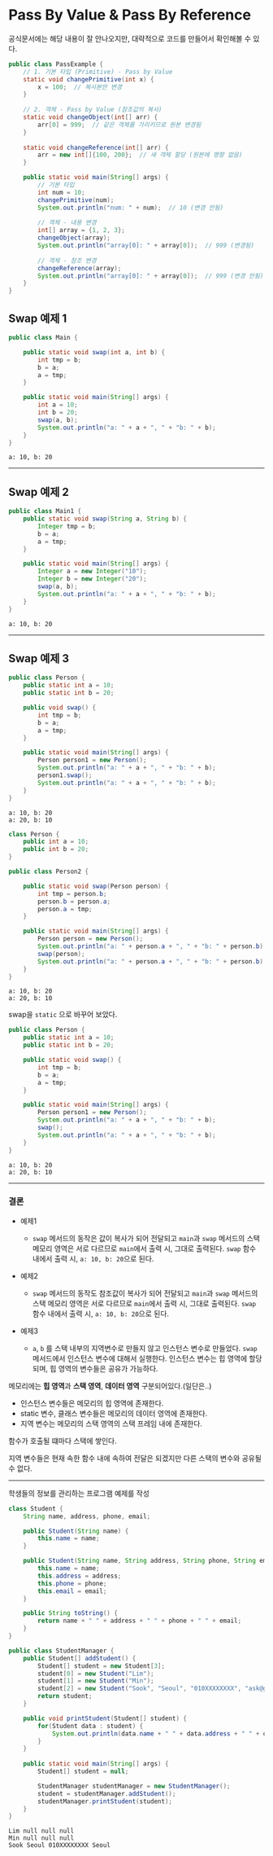 # Pass By Value & Pass By Reference

공식문서에는 해당 내용이 잘 안나오지만, 대략적으로 코드를 만들어서 확인해볼 수 있다.

```java
public class PassExample {
    // 1. 기본 타입 (Primitive) - Pass by Value
    static void changePrimitive(int x) {
        x = 100;  // 복사본만 변경
    }
    
    // 2. 객체 - Pass by Value (참조값의 복사)
    static void changeObject(int[] arr) {
        arr[0] = 999;  // 같은 객체를 가리키므로 원본 변경됨
    }
    
    static void changeReference(int[] arr) {
        arr = new int[]{100, 200};  // 새 객체 할당 (원본에 영향 없음)
    }

    public static void main(String[] args) {
        // 기본 타입
        int num = 10;
        changePrimitive(num);
        System.out.println("num: " + num);  // 10 (변경 안됨)
        
        // 객체 - 내용 변경
        int[] array = {1, 2, 3};
        changeObject(array);
        System.out.println("array[0]: " + array[0]);  // 999 (변경됨)
        
        // 객체 - 참조 변경
        changeReference(array);
        System.out.println("array[0]: " + array[0]);  // 999 (변경 안됨)
    }
}
```

## Swap 예제 1
```java
public class Main {

    public static void swap(int a, int b) {
        int tmp = b;
        b = a;
        a = tmp;
    }

    public static void main(String[] args) {
        int a = 10;
        int b = 20;
        swap(a, b);
        System.out.println("a: " + a + ", " + "b: " + b);
    }
}
```
```
a: 10, b: 20
```
-----

## Swap 예제 2
```java
public class Main1 {
    public static void swap(String a, String b) {
        Integer tmp = b;
        b = a;
        a = tmp;
    }

    public static void main(String[] args) {
        Integer a = new Integer("10");
        Integer b = new Integer("20");
        swap(a, b);
        System.out.println("a: " + a + ", " + "b: " + b);
    }
}
```
```
a: 10, b: 20
```

-----

## Swap 예제 3
```java
public class Person {
    public static int a = 10;
    public static int b = 20;

    public void swap() {
        int tmp = b;
        b = a;
        a = tmp;
    }

    public static void main(String[] args) {
        Person person1 = new Person();
        System.out.println("a: " + a + ", " + "b: " + b);
        person1.swap();
        System.out.println("a: " + a + ", " + "b: " + b);
    }
}
```
```
a: 10, b: 20
a: 20, b: 10
```

```java
class Person {
    public int a = 10;
    public int b = 20;
}

public class Person2 {

    public static void swap(Person person) {
        int tmp = person.b;
        person.b = person.a;
        person.a = tmp;
    }

    public static void main(String[] args) {
        Person person = new Person();
        System.out.println("a: " + person.a + ", " + "b: " + person.b);
        swap(person);
        System.out.println("a: " + person.a + ", " + "b: " + person.b);
    }
}

```
```
a: 10, b: 20
a: 20, b: 10
```

swap을 `static` 으로 바꾸어 보았다.

```java
public class Person {
    public static int a = 10;
    public static int b = 20;

    public static void swap() {
        int tmp = b;
        b = a;
        a = tmp;
    }

    public static void main(String[] args) {
        Person person1 = new Person();
        System.out.println("a: " + a + ", " + "b: " + b);
        swap();
        System.out.println("a: " + a + ", " + "b: " + b);
    }
}
```
```
a: 10, b: 20
a: 20, b: 10
```
-----

### 결론

- 예제1
  - `swap` 메서드의 동작은 값이 복사가 되어 전달되고 `main`과 `swap` 메서드의 스택 메모리 영역은 서로 다르므로 `main`에서 출력 시, 그대로 출력된다. `swap` 함수 내에서 출력 시, `a: 10, b: 20`으로 된다.

- 예제2
  - `swap` 메서드의 동작도 참조값이 복사가 되어 전달되고 `main`과 `swap` 메서드의 스택 메모리 영역은 서로 다르므로 `main`에서 출력 시, 그대로 출력된다. `swap` 함수 내에서 출력 시, `a: 10, b: 20`으로 된다.

- 예제3
  - `a`, `b` 를 스택 내부의 지역변수로 만들지 않고 인스턴스 변수로 만들었다. `swap` 메서드에서 인스턴스 변수에 대해서 실행한다. 인스턴스 변수는 힙 영역에 할당되며, 힙 영역의 변수들은 공유가 가능하다.

메모리에는 **힙 영역**과 **스택 영역**, **데이터 영역** 구분되어있다.(일단은..)

- 인스턴스 변수들은 메모리의 힙 영역에 존재한다.
- static 변수, 클래스 변수들은 메모리의 데이터 영역에 존재한다.
- 지역 변수는 메모리의 스택 영역의 스택 프레임 내에 존재한다.

함수가 호출될 떄마다 스택에 쌓인다.

지역 변수들은 현재 속한 함수 내에 속하여 전달은 되겠지만 다른 스택의 변수와 공유될 수 없다.

-----

학생들의 정보를 관리하는 프로그램 예제를 작성

```java
class Student {
    String name, address, phone, email;

    public Student(String name) {
        this.name = name;
    }

    public Student(String name, String address, String phone, String email) {
        this.name = name;
        this.address = address;
        this.phone = phone;
        this.email = email;
    }

    public String toString() {
        return name + " " + address + " " + phone + " " + email;
    }
}

public class StudentManager {
    public Student[] addStudent() {
        Student[] student = new Student[3];
        student[0] = new Student("Lim");
        student[1] = new Student("Min");
        student[2] = new Student("Sook", "Seoul", "010XXXXXXXX", "ask@godOfJava.com");
        return student;
    }

    public void printStudent(Student[] student) {
        for(Student data : student) {
            System.out.println(data.name + " " + data.address + " " + data.phone + " " + data.address);
        }
    }
    
    public static void main(String[] args) {
        Student[] student = null;

        StudentManager studentManager = new StudentManager();
        student = studentManager.addStudent();
        studentManager.printStudent(student);
    }
}
```
```
Lim null null null
Min null null null
Sook Seoul 010XXXXXXXX Seoul
```